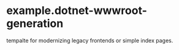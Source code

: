 # example.dotnet-wwwroot-generation

tempalte for modernizing legacy frontends or simple index pages.